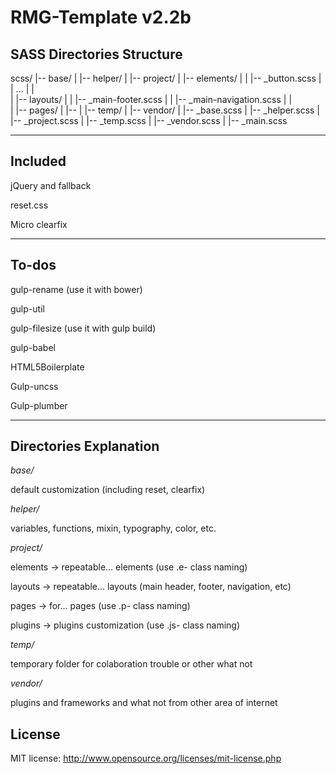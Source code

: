 RMG-Template v2.2b
==================================================

## SASS Directories Structure

scss/
|-- base/
|
|-- helper/
|
|-- project/
|   |-- elements/
|   |   |-- \_button.scss
|   |   ...
|   |   
|   |-- layouts/
|   |   |-- \_main-footer.scss
|   |   |-- \_main-navigation.scss
|   |   
|   |-- pages/
|       |-- 
|
|-- temp/
|
|-- vendor/
|
|-- \_base.scss
|
|-- \_helper.scss
|
|-- \_project.scss
|
|-- \_temp.scss
|
|-- \_vendor.scss
|
|-- \_main.scss

---

## Included

jQuery and fallback

reset.css

Micro clearfix

---

## To-dos

gulp-rename (use it with bower)

gulp-util

gulp-filesize (use it with gulp build)

gulp-babel

HTML5Boilerplate

Gulp-uncss

Gulp-plumber

---

## Directories Explanation

*base/*

default customization (including reset, clearfix)

*helper/*

variables, functions, mixin, typography, color, etc.

*project/*

elements  -> repeatable... elements (use .e- class naming)

layouts   -> repeatable... layouts (main header, footer, navigation, etc)

pages     -> for... pages (use .p- class naming)

plugins   -> plugins customization (use .js- class naming)

*temp/*

temporary folder for colaboration trouble or other what not

*vendor/*

plugins and frameworks and what not from other area of internet


## License
MIT license: http://www.opensource.org/licenses/mit-license.php
